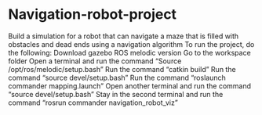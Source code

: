 # Navigation-robot-project
Build a simulation for a robot that can navigate a maze that is filled with obstacles and dead ends using a navigation algorithm
To run the project, do the following:
Download gazebo ROS melodic version
Go to the workspace folder
Open a terminal and run the command “Source /opt/ros/melodic/setup.bash”
Run the command “catkin build”
Run the command “source devel/setup.bash”
Run the command “roslaunch commander mapping.launch”
Open another terminal and run the command “source devel/setup.bash”
Stay in the second terminal and run the command “rosrun commander navigation_robot_viz”
